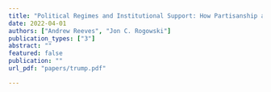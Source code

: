 ```yaml
---
title: "Political Regimes and Institutional Support: How Partisanship a!ects Attitudes toward Presidential Power"
date: 2022-04-01
authors: ["Andrew Reeves", "Jon C. Rogowski"]
publication_types: ["3"]
abstract: ""
featured: false
publication: ""
url_pdf: "papers/trump.pdf"

---
```


